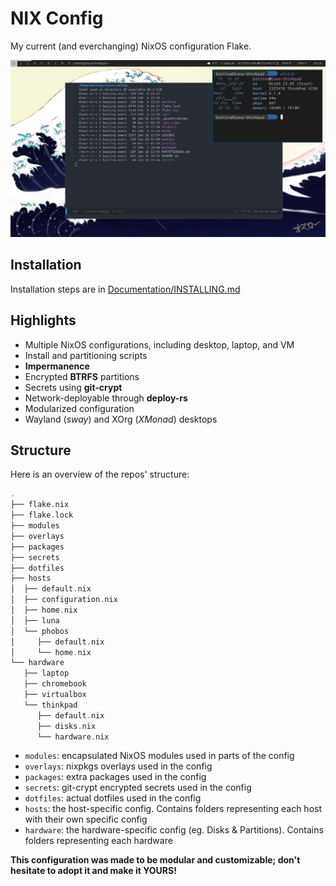 # NIX Config

My current (and everchanging) NixOS configuration Flake.

![NixOS Configuration Image](./Documentation/desktop_screenshot.png)

## Installation

Installation steps are in [Documentation/INSTALLING.md](./Documentation/INSTALLING.md)

## Highlights

* Multiple NixOS configurations, including desktop, laptop, and VM
* Install and partitioning scripts
* **Impermanence**
* Encrypted **BTRFS** partitions
* Secrets using **git-crypt**
* Network-deployable through **deploy-rs**
* Modularized configuration
* Wayland (*sway*) and XOrg (*XMonad*) desktops

## Structure

Here is an overview of the repos' structure:

<!--
actually `plaintext`, but github haskell syntax highlighting works well with source tree
`qml` syntax highlighting is also very good for this
-->
```hs
.
├── flake.nix
├── flake.lock
├── modules
├── overlays
├── packages
├── secrets
├── dotfiles
├── hosts
│  ├── default.nix
│  ├── configuration.nix
│  ├── home.nix
│  ├── luna
│  └── phobos
│     ├── default.nix
│     └── home.nix
└── hardware
   ├── laptop
   ├── chromebook
   ├── virtualbox
   └── thinkpad
      ├── default.nix
      ├── disks.nix
      └── hardware.nix
```

* `modules`: encapsulated NixOS modules used in parts of the config
* `overlays`: nixpkgs overlays used in the config
* `packages`: extra packages used in the config
* `secrets`: git-crypt encrypted secrets used in the config
* `dotfiles`: actual dotfiles used in the config
* `hosts`: the host-specific config. Contains folders representing each host with their own specific config
* `hardware`: the hardware-specific config (eg. Disks & Partitions). Contains folders representing each hardware

**This configuration was made to be modular and customizable; don't hesitate to adopt it and make it YOURS!**
